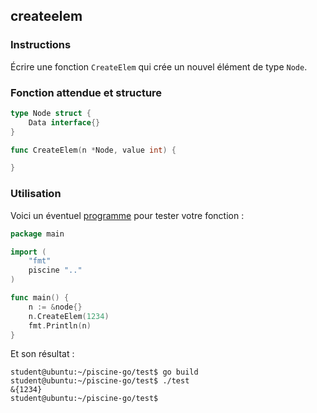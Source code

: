 ## createelem

### Instructions

Écrire une fonction `CreateElem` qui crée un nouvel élément de type `Node`.

### Fonction attendue et structure

```go
type Node struct {
	Data interface{}
}

func CreateElem(n *Node, value int) {

}
```

### Utilisation

Voici un éventuel [programme](TODO-LINK) pour tester votre fonction :

```go
package main

import (
	"fmt"
	piscine ".."
)

func main() {
	n := &node{}
	n.CreateElem(1234)
	fmt.Println(n)
}
```

Et son résultat :

```console
student@ubuntu:~/piscine-go/test$ go build
student@ubuntu:~/piscine-go/test$ ./test
&{1234}
student@ubuntu:~/piscine-go/test$
```
